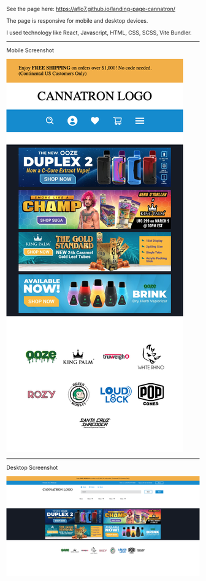See the page here: https://aflo7.github.io/landing-page-cannatron/


The page is responsive for mobile and desktop devices.

I used technology like React, Javascript, HTML, CSS, SCSS, Vite Bundler.

<hr>


Mobile Screenshot

![alt](./mobile.png)

<hr>

Desktop Screenshot

![alt](./desktop.png)